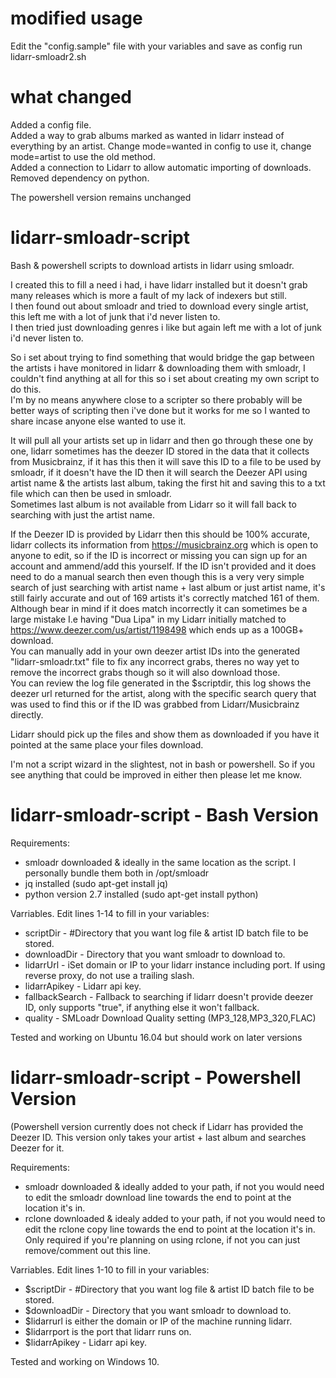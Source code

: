 # modified usage
Edit the "config.sample" file  with your variables and save as config
run lidarr-smloadr2.sh

# what changed
Added a config file.<br>
Added a way to grab albums marked as wanted in lidarr instead of everything by an artist. Change mode=wanted in config to use it, change mode=artist to use the old method.<br>
Added a connection to Lidarr to allow automatic importing of downloads.<br>
Removed dependency on python.<br>

The powershell version remains unchanged

# lidarr-smloadr-script 
Bash & powershell scripts to download artists in lidarr using smloadr.

I created this to fill a need i had, i have lidarr installed but it doesn't grab many releases which is more a fault of my lack of indexers but still. <br>
I then found out about smloadr and tried to download every single artist, this left me with a lot of junk that i'd never listen to.<br>
I then tried just downloading genres i like but again left me with a lot of junk i'd never listen to.<br>

So i set about trying to find something that would bridge the gap between the artists i have monitored in lidarr & downloading them with smloadr, I couldn't find anything at all for this so i set about creating my own script to do this.
<br> I'm by no means anywhere close to a scripter so there probably will be better ways of scripting then i've done but it works for me so I wanted to share incase anyone else wanted to use it.

It will pull all your artists set up in lidarr and then go through these one by one, lidarr sometimes has the deezer ID stored in the data that it collects from Musicbrainz, if it has this then it will save this ID to a file to be used by smloadr, if it doesn't have the ID then it will search the Deezer API using artist name & the artists last album, taking the first hit and saving this to a txt file which can then be used in smloadr.<br>
Sometimes last album is not available from Lidarr so it will fall back to searching with just the artist name.<br>

If the Deezer ID is provided by Lidarr then this should be 100% accurate, lidarr collects its information from https://musicbrainz.org which is open to anyone to edit, so if the ID is incorrect or missing you can sign up for an account and ammend/add this yourself.
If the ID isn't provided and it does need to do a manual search then even though this is a very very simple search of just searching with artist name + last album or just artist name, it's still fairly accurate and out of 169 artists it's correctly matched 161 of them. Although bear in mind if it does match incorrectly it can sometimes be a large mistake I.e having "Dua Lipa" in my Lidarr initially matched to https://www.deezer.com/us/artist/1198498 which ends up as a 100GB+ download.<br>
You can manually add in your own deezer artist IDs into the generated "lidarr-smloadr.txt" file to fix any incorrect grabs, theres no way yet to remove the incorrect grabs though so it will also download those.<br>
You can review the log file generated in the $scriptdir, this log shows the deezer url returned for the artist, along with the specific search query that was used to find this or if the ID was grabbed from Lidarr/Musicbrainz directly.<br>

Lidarr should pick up the files and show them as downloaded if you have it pointed at the same place your files download.

I'm not a script wizard in the slightest, not in bash or powershell. So if you see anything that could be improved in either then please let me know.


# lidarr-smloadr-script - Bash Version

Requirements:
* smloadr downloaded & ideally in the same location as the script. I personally bundle them both in /opt/smloadr <br>
* jq installed (sudo apt-get install jq)
* python version 2.7 installed (sudo apt-get install python)

Varriables. Edit lines 1-14 to fill in your variables: <br>
* scriptDir - #Directory that you want log file & artist ID batch file to be stored.<br>
* downloadDir - Directory that you want smloadr to download to.<br>
* lidarrUrl - iSet domain or IP to your lidarr instance including port. If using reverse proxy, do not use a trailing slash.<br>
* lidarrApikey - Lidarr api key.<br>
* fallbackSearch - Fallback to searching if lidarr doesn't provide deezer ID, only supports "true", if anything else it won't fallback.
* quality - SMLoadr Download Quality setting (MP3_128,MP3_320,FLAC)

Tested and working on Ubuntu 16.04 but should work on later versions

# lidarr-smloadr-script - Powershell Version
(Powershell version currently does not check if Lidarr has provided the Deezer ID. This version only takes your artist + last album and searches Deezer for it.

Requirements:
* smloadr downloaded & ideally added to your path, if not you would need to edit the smloadr download line towards the end to point at the location it's in. <br>
* rclone downloaded & idealy added to your path,  if not you would need to edit the rclone copy line towards the end to point at the location it's in. Only required if you're planning on using rclone, if not you can just remove/comment out this line.<br>

Varriables. Edit lines 1-10 to fill in your variables: <br>
* $scriptDir - #Directory that you want log file & artist ID batch file to be stored.<br>
* $downloadDir - Directory that you want smloadr to download to.<br>
* $lidarrurl is either the domain or IP of the machine running lidarr.<br>
* $lidarrport is the port that lidarr runs on.<br>
* $lidarrApikey - Lidarr api key.<br>

Tested and working on Windows 10.
